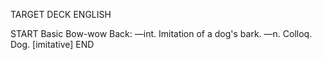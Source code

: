 TARGET DECK
ENGLISH

START
Basic
Bow-wow
Back: —int. Imitation of a dog's bark. —n. Colloq. Dog. [imitative]
END
